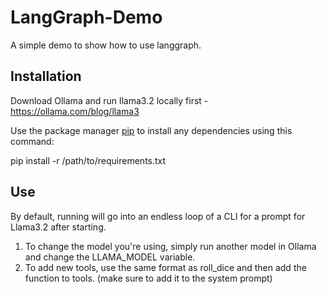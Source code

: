 # LangGraph-Demo

A simple demo to show how to use langgraph.

## Installation

Download Ollama and run llama3.2 locally first - https://ollama.com/blog/llama3

Use the package manager [pip](https://pip.pypa.io/en/stable/) to install any dependencies using this command:

pip install -r /path/to/requirements.txt

## Use

By default, running will go into an endless loop of a CLI for a prompt for Llama3.2 after starting.

1) To change the model you're using, simply run another model in Ollama and change the LLAMA_MODEL variable.
2) To add new tools, use the same format as roll_dice and then add the function to tools. (make sure to add it to the system prompt)